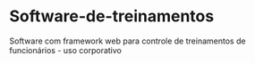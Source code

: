 # Software-de-treinamentos
Software com framework web para controle de treinamentos de funcionários - uso corporativo
